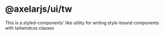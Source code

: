 # @axelarjs/ui/tw

This is a styled-components' like utility for writing style-bound components with tailwindcss classes
